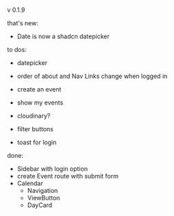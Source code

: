 v 0.1.9

that's new:

- Date is now a shadcn datepicker

to dos:

- datepicker

- order of about and Nav Links change when logged in
- create an event
- show my events
- cloudinary?
- filter buttons
- toast for login

done:

- Sidebar with login option
- create Event route with submit form
- Calendar
  - Navigation
  - ViewButton
  - DayCard

